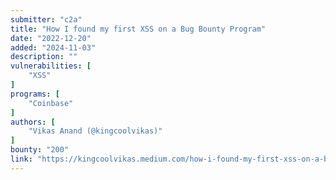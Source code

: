 ```yaml
---
submitter: "c2a"
title: "How I found my first XSS on a Bug Bounty Program"
date: "2022-12-20"
added: "2024-11-03"
description: ""
vulnerabilities: [
    "XSS"
]
programs: [
    "Coinbase"
]
authors: [
    "Vikas Anand (@kingcoolvikas)"
]
bounty: "200"
link: "https://kingcoolvikas.medium.com/how-i-found-my-first-xss-on-a-bug-bounty-program-c41107617ce1"
---
```





